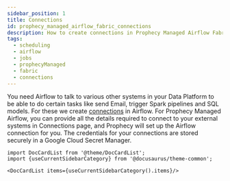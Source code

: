 ```yaml
---
sidebar_position: 1
title: Connections
id: prophecy_managed_airflow_fabric_connections
description: How to create connections in Prophecy Managed Airflow Fabric
tags:
  - scheduling
  - airflow
  - jobs
  - prophecyManaged
  - fabric
  - connections
---
```


You need Airflow to talk to various other systems in your Data Platform to be able to do certain tasks like send Email, trigger Spark pipelines and SQL models.
For these we create [connections](https://airflow.apache.org/docs/apache-airflow/stable/authoring-and-scheduling/connections.html) in Airflow.
For Prophecy Managed Airflow, you can provide all the details required to connect to your external systems in Connections page, and Prophecy will set up the Airflow connection for you.
The credentials for your connections are stored securely in a Google Cloud Secret Manager.

```mdx-code-block
import DocCardList from '@theme/DocCardList';
import {useCurrentSidebarCategory} from '@docusaurus/theme-common';

<DocCardList items={useCurrentSidebarCategory().items}/>
```
